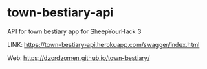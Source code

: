 # town-bestiary-api
API for town bestiary app for SheepYourHack 3

LINK: 
https://town-bestiary-api.herokuapp.com/swagger/index.html

Web:
https://dzordzomen.github.io/town-bestiary/
